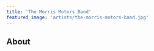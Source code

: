 ```yaml
---
title: 'The Morris Motors Band'
featured_image: 'artists/the-morris-motors-band.jpg'
---
```


## About


